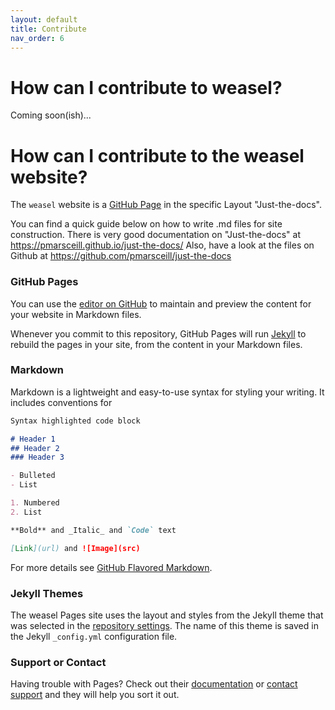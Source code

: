 ```yaml
---
layout: default
title: Contribute
nav_order: 6
---
```

# How can I contribute to weasel?

Coming soon(ish)...

# How can I contribute to the weasel website?

The `weasel` website is a [GitHub Page](https://github.com/QIB-Sheffield/weaselweb) in the specific Layout "Just-the-docs".

You can find a quick guide below on how to write .md files for site construction. There is very good documentation on "Just-the-docs" at https://pmarsceill.github.io/just-the-docs/
Also, have a look at the files on Github at https://github.com/pmarsceill/just-the-docs

### GitHub Pages

You can use the [editor on GitHub](https://github.com/QIB-Sheffield/weaselweb/edit/gh-pages/index.md) to maintain and preview the content for your website in Markdown files.

Whenever you commit to this repository, GitHub Pages will run [Jekyll](https://jekyllrb.com/) to rebuild the pages in your site, from the content in your Markdown files.

### Markdown

Markdown is a lightweight and easy-to-use syntax for styling your writing. It includes conventions for

```markdown
Syntax highlighted code block

# Header 1
## Header 2
### Header 3

- Bulleted
- List

1. Numbered
2. List

**Bold** and _Italic_ and `Code` text

[Link](url) and ![Image](src)
```

For more details see [GitHub Flavored Markdown](https://guides.github.com/features/mastering-markdown/).

### Jekyll Themes

The weasel Pages site uses the layout and styles from the Jekyll theme that was selected in the [repository settings](https://github.com/QIB-Sheffield/weaselweb/settings). The name of this theme is saved in the Jekyll `_config.yml` configuration file.

### Support or Contact

Having trouble with Pages? Check out their [documentation](https://docs.github.com/categories/github-pages-basics/) or [contact support](https://github.com/contact) and they will help you sort it out.

